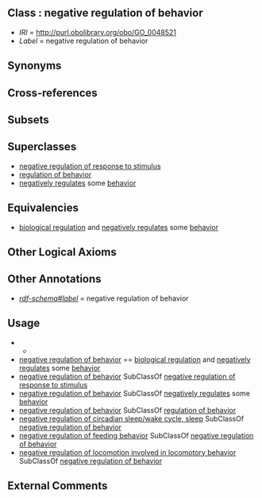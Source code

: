 
## Class : negative regulation of behavior

 * *IRI* = http://purl.obolibrary.org/obo/GO_0048521
 * *Label* = negative regulation of behavior

## Synonyms


## Cross-references


## Subsets


## Superclasses

 * [negative regulation of response to stimulus](../../GO/85/GO_0048585.md)
 * [regulation of behavior](../../GO/95/GO_0050795.md)
 * [negatively regulates](../../RO/12/RO_0002212.md) some [behavior](../../GO/10/GO_0007610.md)

## Equivalencies

 * [biological regulation](../../GO/07/GO_0065007.md) and [negatively regulates](../../RO/12/RO_0002212.md) some [behavior](../../GO/10/GO_0007610.md)

## Other Logical Axioms


## Other Annotations

 * *[rdf-schema#label](../../el/rdf-schema#label.md)* = negative regulation of behavior

## Usage

 * -
 * [negative regulation of behavior](../../GO/21/GO_0048521.md) == [biological regulation](../../GO/07/GO_0065007.md) and [negatively regulates](../../RO/12/RO_0002212.md) some [behavior](../../GO/10/GO_0007610.md)
 * [negative regulation of behavior](../../GO/21/GO_0048521.md) SubClassOf [negative regulation of response to stimulus](../../GO/85/GO_0048585.md)
 * [negative regulation of behavior](../../GO/21/GO_0048521.md) SubClassOf [negatively regulates](../../RO/12/RO_0002212.md) some [behavior](../../GO/10/GO_0007610.md)
 * [negative regulation of behavior](../../GO/21/GO_0048521.md) SubClassOf [regulation of behavior](../../GO/95/GO_0050795.md)
 * [negative regulation of circadian sleep/wake cycle, sleep](../../GO/21/GO_0042321.md) SubClassOf [negative regulation of behavior](../../GO/21/GO_0048521.md)
 * [negative regulation of feeding behavior](../../GO/52/GO_2000252.md) SubClassOf [negative regulation of behavior](../../GO/21/GO_0048521.md)
 * [negative regulation of locomotion involved in locomotory behavior](../../GO/27/GO_0090327.md) SubClassOf [negative regulation of behavior](../../GO/21/GO_0048521.md)

## External Comments

